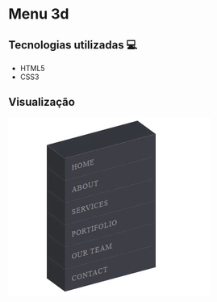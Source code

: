 # Menu 3d

## Tecnologias utilizadas 💻

<ul>
  <li>HTML5</li>
  <li>CSS3</li>
</ul>

## Visualização

<img src="Video_1653150083.gif" />

